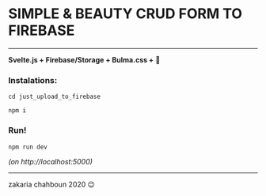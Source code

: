 # SIMPLE & BEAUTY CRUD FORM TO FIREBASE

------------------------------

**Svelte.js + Firebase/Storage + Bulma.css +** :revolving_hearts:

### Instalations:
`cd just_upload_to_firebase`


`npm i`

### Run!
`npm run dev`


*(on http://localhost:5000)*


------------------------------

zakaria chahboun 2020 :wink:
